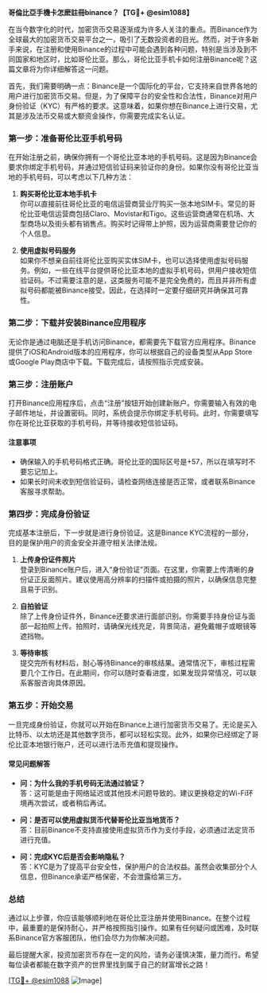 **哥倫比亞手機卡怎麽註冊binance？【TG💪+ @esim1088】**

在当今数字化的时代，加密货币交易逐渐成为许多人关注的重点。而Binance作为全球最大的加密货币交易平台之一，吸引了无数投资者的目光。然而，对于许多新手来说，在注册和使用Binance的过程中可能会遇到各种问题，特别是当涉及到不同国家和地区时，比如哥伦比亚。那么，哥伦比亚手机卡如何注册Binance呢？这篇文章将为你详细解答这一问题。

首先，我们需要明确一点：Binance是一个国际化的平台，它支持来自世界各地的用户进行加密货币交易。但是，为了保障平台的安全性和合法性，Binance对用户身份验证（KYC）有严格的要求。这意味着，如果你想在Binance上进行交易，尤其是涉及法币交易或大额资金操作，你需要完成实名认证。

### **第一步：准备哥伦比亚手机号码**

在开始注册之前，确保你拥有一个哥伦比亚本地的手机号码。这是因为Binance会要求你绑定手机号码，并通过短信验证码来验证你的身份。如果你没有哥伦比亚当地的手机号码，可以考虑以下几种方法：

1. **购买哥伦比亚本地手机卡**  
   你可以直接前往哥伦比亚的电信运营商营业厅购买一张本地SIM卡。常见的哥伦比亚电信运营商包括Claro、Movistar和Tigo。这些运营商通常在机场、大型商场以及街头都有销售点。购买时记得带上护照，因为运营商需要登记你的个人信息。

2. **使用虚拟号码服务**  
   如果你不想亲自前往哥伦比亚购买实体SIM卡，也可以选择使用虚拟号码服务。例如，一些在线平台提供哥伦比亚本地的虚拟手机号码，供用户接收短信验证码。不过需要注意的是，这类服务可能不是完全免费的，而且并非所有虚拟号码都能被Binance接受。因此，在选择时一定要仔细研究并确保其可靠性。

### **第二步：下载并安装Binance应用程序**

无论你是通过电脑还是手机访问Binance，都需要先下载官方应用程序。Binance提供了iOS和Android版本的应用程序，你可以根据自己的设备类型从App Store或Google Play商店中下载。下载完成后，请按照指示完成安装。

### **第三步：注册账户**

打开Binance应用程序后，点击“注册”按钮开始创建新账户。你需要输入有效的电子邮件地址，并设置密码。同时，系统会提示你绑定手机号码。此时，你需要填写你在哥伦比亚获取的手机号码，并等待接收短信验证码。

#### **注意事项**
- 确保输入的手机号码格式正确。哥伦比亚的国际区号是+57，所以在填写时不要忘记加上。
- 如果长时间未收到短信验证码，请检查网络连接是否正常，或者联系Binance客服寻求帮助。

### **第四步：完成身份验证**

完成基本注册后，下一步就是进行身份验证。这是Binance KYC流程的一部分，目的是保护用户的资金安全并遵守相关法律法规。

1. **上传身份证件照片**  
   登录到Binance账户后，进入“身份验证”页面。在这里，你需要上传清晰的身份证正反面照片。建议使用高分辨率的扫描件或拍摄的照片，以确保信息完整且易于识别。

2. **自拍验证**  
   除了上传身份证件外，Binance还要求进行面部识别。你需要手持身份证与面部一起拍照上传。拍照时，请确保光线充足，背景简洁，避免戴帽子或眼镜等遮挡物。

3. **等待审核**  
   提交完所有材料后，耐心等待Binance的审核结果。通常情况下，审核过程需要几个工作日。在此期间，你可以随时查看进度，如果发现异常情况，可以联系客服咨询具体原因。

### **第五步：开始交易**

一旦完成身份验证，你就可以开始在Binance上进行加密货币交易了。无论是买入比特币、以太坊还是其他数字货币，都可以轻松实现。此外，如果你已经绑定了哥伦比亚本地银行账户，还可以进行法币充值和提现操作。

#### **常见问题解答**
- **问：为什么我的手机号码无法通过验证？**  
  答：这可能是由于网络延迟或其他技术问题导致的。建议更换稳定的Wi-Fi环境再次尝试，或者稍后再试。

- **问：是否可以使用虚拟货币代替哥伦比亚当地货币？**  
  答：目前Binance不支持直接使用虚拟货币作为支付手段，必须通过法定货币进行充值。

- **问：完成KYC后是否会影响隐私？**  
  答：KYC是为了提高平台安全性，保护用户的合法权益。虽然会收集部分个人信息，但Binance承诺严格保密，不会泄露给第三方。

### **总结**

通过以上步骤，你应该能够顺利地在哥伦比亚注册并使用Binance。在整个过程中，最重要的是保持耐心，并严格按照指引操作。如果有任何疑问或困难，及时联系Binance官方客服团队，他们会尽力为你解决问题。

最后提醒大家，投资加密货币存在一定的风险，请务必谨慎决策，量力而行。希望每位读者都能在数字资产的世界里找到属于自己的财富增长之路！

[[TG💪+ @esim1088](https://t.me/s/esim1088) ![Image](https://i.postimg.cc/4NQfJmqS/Snipaste-2025-05-13-00-14-12.png)]